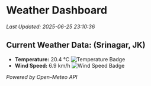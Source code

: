 
# Weather Dashboard

_Last Updated: 2025-06-25 23:10:36_

## Current Weather Data: (Srinagar, JK)
- **Temperature:** 20.4 °C ![Temperature Badge](https://img.shields.io/badge/Temperature-Medium%20Temp-green)
- **Wind Speed:** 6.9 km/h ![Wind Speed Badge](https://img.shields.io/badge/Wind%20Speed-Light%20Wind-blue)

*Powered by Open-Meteo API*
